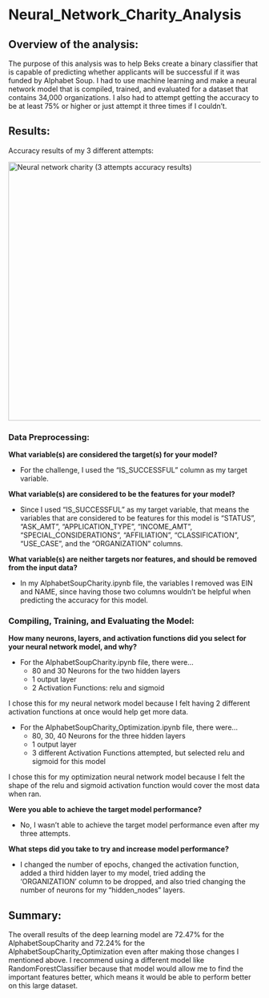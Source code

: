 # Neural_Network_Charity_Analysis
## Overview of the analysis:
The purpose of this analysis was to help Beks create a binary classifier that is capable of predicting whether applicants will be successful if it was funded by Alphabet Soup. I had to use machine learning and make a neural network model that is compiled, trained, and evaluated for a dataset that contains 34,000 organizations. I also had to attempt getting the accuracy to be at least 75% or higher or just attempt it three times if I couldn’t.

## Results:

Accuracy results of my 3 different attempts:

<img width="517" alt="Neural network charity (3 attempts accuracy results)" src="https://user-images.githubusercontent.com/79742633/126947822-63edc9e7-3165-413e-89b4-310b57bf3d91.png">

### Data Preprocessing:

**What variable(s) are considered the target(s) for your model?**

- For the challenge, I used the “IS_SUCCESSFUL” column as my target variable.


**What variable(s) are considered to be the features for your model?**

- Since I used “IS_SUCCESSFUL” as my target variable, that means the variables that are considered to be features for this model is “STATUS”, “ASK_AMT”, “APPLICATION_TYPE”, “INCOME_AMT”, “SPECIAL_CONSIDERATIONS”, “AFFILIATION”, “CLASSIFICATION”, “USE_CASE”, and the “ORGANIZATION”  columns.

**What variable(s) are neither targets nor features, and should be removed from the input data?**

- In my AlphabetSoupCharity.ipynb file, the variables I removed was EIN and NAME, since having those two columns wouldn’t be helpful when predicting the accuracy for this model.

### Compiling, Training, and Evaluating the Model:


**How many neurons, layers, and activation functions did you select for your neural network model, and why?**

- For the AlphabetSoupCharity.ipynb file, there were…
	- 80 and 30 Neurons for the two hidden layers
	- 1 output layer
	- 2 Activation Functions: relu and sigmoid

I chose this for my neural network model because I felt having 2 different activation functions at once would help get more data.

- For the AlphabetSoupCharity_Optimization.ipynb file, there were…
	- 80, 30, 40 Neurons for the three hidden layers
	- 1 output layer
	- 3 different Activation Functions attempted, but selected relu and sigmoid for this model

I chose this for my optimization neural network model because I felt the shape of the relu and sigmoid activation function would cover the most data when ran.

**Were you able to achieve the target model performance?**

- No, I wasn’t able  to achieve the target model performance even after my three attempts.

**What steps did you take to try and increase model performance?**

- I changed the number of epochs, changed the activation function, added a third hidden layer to my model, tried adding the ‘ORGANIZATION’ column to be dropped, and also tried changing the number of neurons for my “hidden_nodes” layers.


## Summary: 
The overall results of the deep learning model are 72.47% for the AlphabetSoupCharity and 72.24% for the AlphabetSoupCharity_Optimization even after making those changes I mentioned above. I recommend using a different model like RandomForestClassifier because that model would allow me to find the important features better, which means it would be able to perform better on this large dataset.

